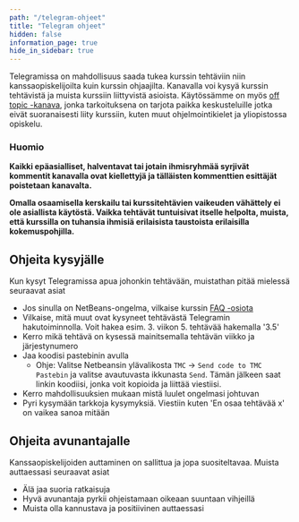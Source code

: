 ```yaml
---
path: "/telegram-ohjeet"
title: "Telegram ohjeet"
hidden: false
information_page: true
hide_in_sidebar: true
---
```


Telegramissa on mahdollisuus saada tukea kurssin tehtäviin niin kanssaopiskelijoilta kuin kurssin ohjaajilta. Kanavalla voi kysyä kurssin tehtävistä ja muista kurssiin liittyvistä asioista. Käytössämme on myös [off topic -kanava](https://t.me/ohjelmointi20_ot), jonka tarkoituksena on tarjota paikka keskusteluille jotka eivät suoranaisesti liity kurssiin, kuten muut ohjelmointikielet ja yliopistossa opiskelu.

### Huomio

**Kaikki epäasialliset, halventavat tai jotain ihmisryhmää syrjivät kommentit kanavalla ovat kiellettyjä ja tälläisten kommenttien esittäjät poistetaan kanavalta.**

**Omalla osaamisella kerskailu tai kurssitehtävien vaikeuden vähättely ei ole asiallista käytöstä. Vaikka tehtävät tuntuisivat itselle helpolta, muista, että kurssilla on tuhansia ihmisiä erilaisista taustoista erilaisilla kokemuspohjilla.**

## Ohjeita kysyjälle

Kun kysyt Telegramissa apua johonkin tehtävään, muistathan pitää mielessä seuraavat asiat

* Jos sinulla on NetBeans-ongelma, vilkaise kurssin [FAQ -osiota](https://ohjelmointi-20.mooc.fi/usein-kysytyt-kysymykset)
* Vilkaise, mitä muut ovat kysyneet tehtävästä Telegramin hakutoiminnolla. Voit hakea esim. 3. viikon 5. tehtävää hakemalla '3.5'
* Kerro mikä tehtävä on kysessä mainitsemalla tehtävän viikko ja järjestynumero
* Jaa koodisi pastebinin avulla
    * Ohje: Valitse Netbeansin ylävalikosta `TMC` &rarr; `Send code to TMC Pastebin` ja valitse avautuvasta ikkunasta `Send`. Tämän jälkeen saat linkin koodiisi, jonka voit kopioida ja liittää viestiisi.
* Kerro mahdollisuuksien mukaan mistä luulet ongelmasi johtuvan
* Pyri kysymään tarkkoja kysymyksiä. Viestiin kuten 'En osaa tehtävää x' on vaikea sanoa mitään

## Ohjeita avunantajalle

Kanssaopiskelijoiden auttaminen on sallittua ja jopa suositeltavaa. Muista auttaessasi seuraavat asiat

* Älä jaa suoria ratkaisuja
* Hyvä avunantaja pyrkii ohjeistamaan oikeaan suuntaan vihjeillä
* Muista olla kannustava ja positiivinen auttaessasi

